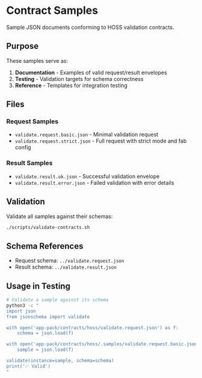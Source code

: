 # Contract Samples

Sample JSON documents conforming to HOSS validation contracts.

## Purpose

These samples serve as:
1. **Documentation** - Examples of valid request/result envelopes
2. **Testing** - Validation targets for schema correctness
3. **Reference** - Templates for integration testing

## Files

### Request Samples

- `validate.request.basic.json` - Minimal validation request
- `validate.request.strict.json` - Full request with strict mode and fab config

### Result Samples

- `validate.result.ok.json` - Successful validation envelope
- `validate.result.error.json` - Failed validation with error details

## Validation

Validate all samples against their schemas:

```bash
./scripts/validate-contracts.sh
```

## Schema References

- Request schema: `../validate.request.json`
- Result schema: `../validate.result.json`

## Usage in Testing

```bash
# Validate a sample against its schema
python3 -c "
import json
from jsonschema import validate

with open('app-pack/contracts/hoss/validate.request.json') as f:
    schema = json.load(f)

with open('app-pack/contracts/hoss/.samples/validate.request.basic.json') as f:
    sample = json.load(f)

validate(instance=sample, schema=schema)
print('✅ Valid')
"
```
